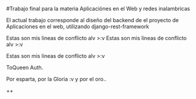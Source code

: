 #Trabajo final para la materia Aplicaciónes en el Web y redes inalambricas


El actual trabajo corresponde al diseño del backend de el proyecto de Aplicaciones en el web, utilizando django-rest-framework

Estas son mis lineas de conflicto alv >:v
Estas son mis lineas de conflicto alv >:v

Estas son mis lineas de conflicto alv >:v

ToQueen Auth.

Por esparta, por la Gloria :v y por el oro..

++